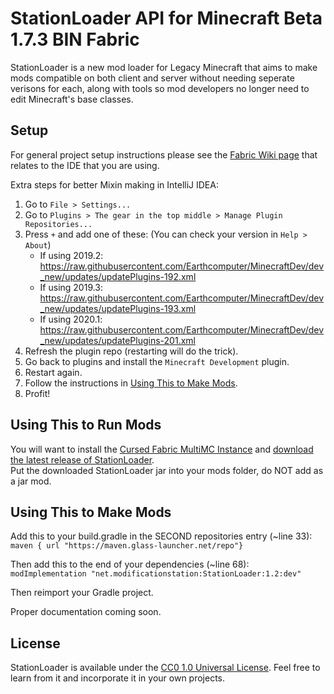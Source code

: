 # StationLoader API for Minecraft Beta 1.7.3 BIN Fabric

StationLoader is a new mod loader for Legacy Minecraft that aims to make mods compatible on both client and server without needing
seperate verisons for each, along with tools so mod developers no longer need to edit Minecraft's base classes.

## Setup

For general project setup instructions please see the [Fabric Wiki page](https://fabricmc.net/wiki/tutorial:setup) that relates to the IDE that you are using.

Extra steps for better Mixin making in IntelliJ IDEA:

1. Go to `File > Settings...`
2. Go to `Plugins > The gear in the top middle > Manage Plugin Repositories...`
3. Press `+` and add one of these: (You can check your version in `Help > About`)
    - If using 2019.2: https://raw.githubusercontent.com/Earthcomputer/MinecraftDev/dev_new/updates/updatePlugins-192.xml
    - If using 2019.3: https://raw.githubusercontent.com/Earthcomputer/MinecraftDev/dev_new/updates/updatePlugins-193.xml
    - If using 2020.1: https://raw.githubusercontent.com/Earthcomputer/MinecraftDev/dev_new/updates/updatePlugins-201.xml
4. Refresh the plugin repo (restarting will do the trick).
5. Go back to plugins and install the `Minecraft Development` plugin.
6. Restart again.
7. Follow the instructions in [Using This to Make Mods](#using-this-to-make-mods).
7. Profit!

## Using This to Run Mods

You will want to install the [Cursed Fabric MultiMC Instance](https://github.com/calmilamsy/Cursed-Fabric-MultiMC) and [download the latest release of StationLoader](https://github.com/modificationstation/StationLoader/releases/latest).  
Put the downloaded StationLoader jar into your mods folder, do NOT add as a jar mod.

## Using This to Make Mods

Add this to your build.gradle in the SECOND repositories entry (~line 33):  
`maven { url "https://maven.glass-launcher.net/repo"}`

Then add this to the end of your dependencies (~line 68):  
`modImplementation "net.modificationstation:StationLoader:1.2:dev"`

Then reimport your Gradle project.

Proper documentation coming soon.

## License

StationLoader is available under the [CC0 1.0 Universal License](LICENSE). Feel free to learn from it and incorporate it in your own projects.
